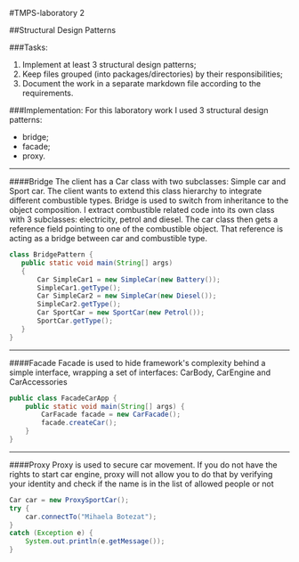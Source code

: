 #TMPS-laboratory 2

##Structural Design Patterns

###Tasks:
1. Implement at least 3 structural design patterns;
2. Keep files grouped (into packages/directories) by their responsibilities;
3. Document the work in a separate markdown file according to the requirements.

###Implementation:
For this laboratory work I used 3 structural design patterns:
- bridge;
- facade;
- proxy.
---
####Bridge
The client has a Car class with two subclasses: Simple car and Sport car. The client wants to extend this class hierarchy to integrate different combustible types. Bridge is used to switch from inheritance to the object composition. I extract combustible related code into its own class with 3 subclasses: electricity, petrol and diesel. The car class then gets a reference field pointing to one of the combustible object. That reference is acting as a bridge between car and combustible type.

```java
class BridgePattern {
   public static void main(String[] args)
   {
       Car SimpleCar1 = new SimpleCar(new Battery());
       SimpleCar1.getType();
       Car SimpleCar2 = new SimpleCar(new Diesel());
       SimpleCar2.getType();
       Car SportCar = new SportCar(new Petrol());
       SportCar.getType();
   }
}
```
---
####Facade
Facade is used to hide framework's complexity behind a simple interface, wrapping a set of interfaces: CarBody, CarEngine and CarAccessories

```java
public class FacadeCarApp {
    public static void main(String[] args) {
        CarFacade facade = new CarFacade();
        facade.createCar();
    }
}
```
---

####Proxy
Proxy is used to secure car movement. If you do not have the rights to start car engine, proxy will not allow you to do that by verifying your identity and check if the name is in the list of allowed people or not

```java 
Car car = new ProxySportCar();
try {
    car.connectTo("Mihaela Botezat");
}
catch (Exception e) {
    System.out.println(e.getMessage());
}
```
